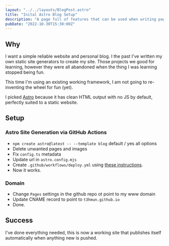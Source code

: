 ```yaml
---
layout: "../../layouts/BlogPost.astro"
title: "Inital Astro Blog Setup"
description: "A page full of features that can be used when writing pages of this website."
pubDate: "2022-10-30T15:30:00Z"
---
```


## Why

I want a simple reliable website and personal blog.
I the past I've written my own static site generators to create my site.
Those projects we good for learning, however they were all abandoned when the thing I was learning stopped being fun.

This time I'm using an existing working framework, I am not going to re-inventing the wheel for fun (yet).

I picked [Astro](https://github.com/withastro/astro) because it has clean HTML output with no JS by default, perfectly suited to a static website.

## Setup

### Astro Site Generation via GitHub Actions 

- `npm create astro@latest -- --template blog` default / yes all options
- Delete unwanted pages and images
- Fix `config.ts` metadata
- Update url in `astro.config.mjs` 
- Create `.github/workflows/deploy.yml` using [these instructions](.github/workflows/deploy.yml).
- Now it works.

### Domain

- Change `Pages` settings in the github repo ot point to my www domain
- Update CNAME record to point to `t3hmun.github.io`
- Done. 

## Success

I've done everything needed, this is now a working site that publishes itself automatically when anything new is pushed.


